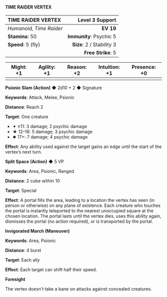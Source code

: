 #### TIME RAIDER VERTEX

| TIME RAIDER VERTEX | **Level 3 Support** |
|:-------------------------------------------------- | -------------------------:|
| *Humanoid, Time Raider* | **EV 19** |
| **Stamina**: 50 | **Immunity**: Psychic 5 |
| **Speed**: 5 (fly) | **Size**: 2 / Stability 3 |
|  | **Free Strike**: 5 |

| **Might**: +1 | **Agility**: +1 | **Reason**: +2 | **Intuition**: +1 | **Presence**: +0 |
| --------- | ----------- | ---------- | ------------- | ------------ |
|  |  |  |  |  |

**Psionic Slam (Action)** ◆ 2d10 + 2 ◆ Signature

**Keywords**: Attack, Melee, Psionic

**Distance**: Reach 2

**Target**: One creature

- ✦ ≤11: 3 damage; 2 psychic damage
- ★ 12–16: 5 damage; 3 psychic damage
- ✸ 17+: 7 damage; 4 psychic damage

**Effect**: Any ability used against the target gains an edge until the start of the vertex’s next turn.

**Split Space (Action)** ◆ 5 VP

**Keywords**: Area, Psionic, Ranged

**Distance**: 2 cube within 10

**Target**: Special

**Effect**: A portal fills the area, leading to a location the vertex has seen (in person or otherwise) on any plane of existence. Each creature who touches the portal is instantly teleported to the nearest unoccupied square at the chosen location. The portal lasts until the vertex dies, uses this ability again, dismisses the portal (no action required), or is transported by the portal.

**Invigorated March (Maneuver)**

**Keywords**: Area, Psionic

**Distance**: 4 burst

**Target**: Each ally

**Effect**: Each target can shift half their speed.

**Foresight**

The vertex doesn’t take a bane on attacks against concealed creatures.


